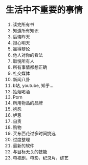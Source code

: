 # 生活中不重要的事情


1.  读完所有书
2.  知道所有知识
3.  后悔昨天
4.  担心明天
5.  赢得辩论
6.  他人对你的看法
7.  取悦所有人
8.  所有事情都想正确
9.  社交媒体
10. 新闻八卦
11. b站, youtube, 知乎...
12. 抽烟喝酒
13. Porn
14. 所用物品的品牌
15. 抱怨
16. 妒忌
17. 自责
18. 购物
19. 买东西花过多时间挑选
20. 过度整理
21. 最新的软件
22. 与目标无关的技能
23. 电视剧，电影，纪录片，综艺

